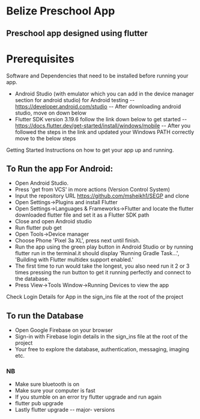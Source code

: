 # Belize Preschool App
## Preschool app designed using flutter

# Prerequisites
Software and Dependencies that need to be installed before running your app.
- Android Studio (with emulator which you can add in the device manager section for android studio) for Android testing
-- https://developer.android.com/studio
-- After downloading android studio, move on down below
- Flutter SDK version 3.19.6 follow the link down below to get started
-- https://docs.flutter.dev/get-started/install/windows/mobile
-- After you followed the steps in the link and updated your Windows PATH correctly move to the below steps


Getting Started
Instructions on how to get your app up and running.

   
## To Run the app For Android:
- Open Android Studio.
- Press 'get from VCS' in more actions (Version Control System)
- Input the repository URL https://github.com/msheikh1/SEGP and clone
- Open Settings->Plugins and install Flutter
- Open Settings->Languages & Frameworks->Flutter and locate the flutter downloaded flutter file and set it as a Flutter SDK path
- Close and open Android studio
- Run flutter pub get
- Open Tools->Device manager
- Choose Phone 'Pixel 3a XL', press next until finish.
- Run the app using the green play button in Android Studio or by running flutter run in the terminal.it should display 'Running Gradle Task...', 'Building with Flutter multidex support enabled.'
- The first time to run would take the longest, you also need run it 2 or 3 times pressing the run button to get it running perfectly and connect to the database. 
- Press View->Tools Window->Running Devices to view the app

Check Login Details for App in the sign_ins file at the root of the project


## To run the Database
- Open Google Firebase on your browser
- Sign-in with Firebase login details in the sign_ins file at the root of the project
- Your free to explore the database, authentication, messaging, imaging etc.

### NB
- Make sure bluetooth is on
- Make sure your computer is fast
- If you stumble on an error try flutter upgrade and run again
- flutter pub upgrade
- Lastly flutter upgrade -- major- versions


